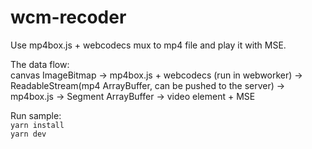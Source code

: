 # wcm-recoder
Use mp4box.js + webcodecs mux to mp4 file and play it with MSE.  

The data flow:  
canvas ImageBitmap -> mp4box.js + webcodecs (run in webworker) -> ReadableStream(mp4 ArrayBuffer, can be pushed to the server) -> mp4box.js -> Segment ArrayBuffer -> video element + MSE  

Run sample:  
`yarn install`  
`yarn dev` 
